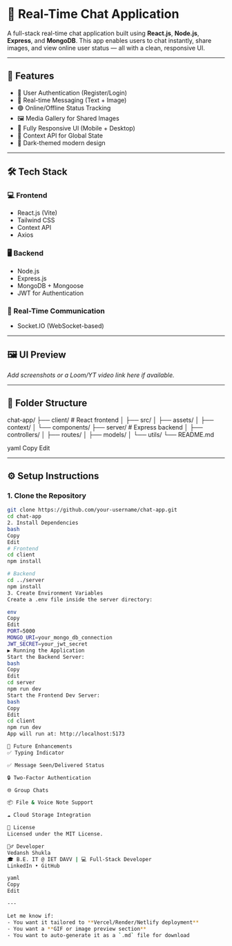# 💬 Real-Time Chat Application

A full-stack real-time chat application built using **React.js**, **Node.js**, **Express**, and **MongoDB**. This app enables users to chat instantly, share images, and view online user status — all with a clean, responsive UI.

---

## 🚀 Features

- 🔐 User Authentication (Register/Login)
- 💬 Real-time Messaging (Text + Image)
- 🟢 Online/Offline Status Tracking
- 🖼️ Media Gallery for Shared Images
- 📱 Fully Responsive UI (Mobile + Desktop)
- 🧠 Context API for Global State
- 🌙 Dark-themed modern design

---

## 🛠 Tech Stack

### 💻 Frontend
- React.js (Vite)
- Tailwind CSS
- Context API
- Axios

### 🖥 Backend
- Node.js
- Express.js
- MongoDB + Mongoose
- JWT for Authentication

### 🔌 Real-Time Communication
- Socket.IO (WebSocket-based)

---

## 🖼 UI Preview

_Add screenshots or a Loom/YT video link here if available._

---

## 📁 Folder Structure

chat-app/
├── client/ # React frontend
│ ├── src/
│ ├── assets/
│ ├── context/
│ └── components/
├── server/ # Express backend
│ ├── controllers/
│ ├── routes/
│ ├── models/
│ └── utils/
└── README.md

yaml
Copy
Edit

---

## ⚙️ Setup Instructions

### 1. Clone the Repository

```bash
git clone https://github.com/your-username/chat-app.git
cd chat-app
2. Install Dependencies
bash
Copy
Edit
# Frontend
cd client
npm install

# Backend
cd ../server
npm install
3. Create Environment Variables
Create a .env file inside the server directory:

env
Copy
Edit
PORT=5000
MONGO_URI=your_mongo_db_connection
JWT_SECRET=your_jwt_secret
▶️ Running the Application
Start the Backend Server:
bash
Copy
Edit
cd server
npm run dev
Start the Frontend Dev Server:
bash
Copy
Edit
cd client
npm run dev
App will run at: http://localhost:5173

🔮 Future Enhancements
✅ Typing Indicator

✅ Message Seen/Delivered Status

🔒 Two-Factor Authentication

🌐 Group Chats

📦 File & Voice Note Support

☁️ Cloud Storage Integration

📄 License
Licensed under the MIT License.

🙋‍♂️ Developer
Vedansh Shukla
🎓 B.E. IT @ IET DAVV | 💻 Full-Stack Developer
LinkedIn • GitHub

yaml
Copy
Edit

---

Let me know if:
- You want it tailored to **Vercel/Render/Netlify deployment**
- You want a **GIF or image preview section**
- You want to auto-generate it as a `.md` file for download
